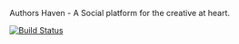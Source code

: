Authors Haven - A Social platform for the creative at heart.

[![Build Status](https://travis-ci.org/andela/hermes-ah-frontend.svg?branch=develop)](https://travis-ci.org/andela/hermes-ah-frontend)
